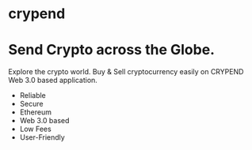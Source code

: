 # crypend
# Send Crypto across the Globe.

Explore the crypto world. Buy & Sell cryptocurrency easily on CRYPEND
Web 3.0 based application.

* Reliable
* Secure
* Ethereum
* Web 3.0 based
* Low Fees
* User-Friendly
